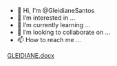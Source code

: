 - 👋 Hi, I’m @GleidianeSantos
- 👀 I’m interested in ...
- 🌱 I’m currently learning ...
- 💞️ I’m looking to collaborate on ...
- 📫 How to reach me ...

<!---
GleidianeSantos/GleidianeSantos is a ✨ special ✨ repository because its `README.md` (this file) appears on your GitHub profile.
You can click the Preview link to take a look at your changes.
--->
[GLEIDIANE.docx](https://github.com/GleidianeSantos/GleidianeSantos/files/12115856/GLEIDIANE.docx)

